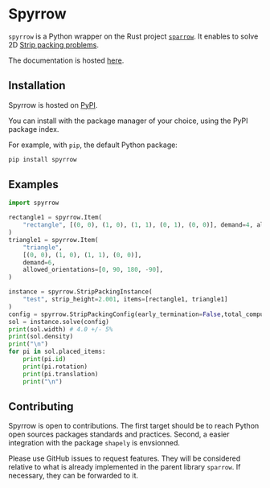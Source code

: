 # Spyrrow

`spyrrow` is a Python wrapper on the Rust project [`sparrow`](https://github.com/JeroenGar/sparrow).
It enables to solve 2D [Strip packing problems](https://en.wikipedia.org/wiki/Strip_packing_problem). 

The documentation is hosted [here](https://spyrrow.readthedocs.io/). 

## Installation

Spyrrow is hosted on [PyPI](https://pypi.org/project/spyrrow/).

You can install with the package manager of your choice, using the PyPI package index.

For example, with `pip`, the default Python package:
```bash
pip install spyrrow
```

## Examples
```python
import spyrrow

rectangle1 = spyrrow.Item(
    "rectangle", [(0, 0), (1, 0), (1, 1), (0, 1), (0, 0)], demand=4, allowed_orientations=[0]
)
triangle1 = spyrrow.Item(
    "triangle",
    [(0, 0), (1, 0), (1, 1), (0, 0)],
    demand=6,
    allowed_orientations=[0, 90, 180, -90],
)

instance = spyrrow.StripPackingInstance(
    "test", strip_height=2.001, items=[rectangle1, triangle1]
)
config = spyrrow.StripPackingConfig(early_termination=False,total_computation_time=60,num_wokers=3,seed=0)
sol = instance.solve(config)
print(sol.width) # 4.0 +/- 5%
print(sol.density)
print("\n")
for pi in sol.placed_items:
    print(pi.id)
    print(pi.rotation)
    print(pi.translation)
    print("\n")
```

## Contributing

Spyrrow is open to contributions.
The first target should be to reach  Python open sources packages standards and practices. 
Second, a easier integration with the package `shapely` is envsionned.

Please use GitHub issues to request features. 
They will be considered relative to what is already implemented in the parent library `sparrow`. 
If necessary, they can be forwarded to it. 
